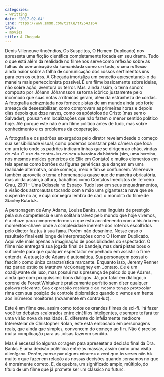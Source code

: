 ```yaml
---
categories:
- writting
date: '2017-02-04'
link: https://www.imdb.com/title/tt2543164
tags:
- movies
title: A Chegada
---
```


Denis Villeneuve (Incêndios, Os Suspeitos, O Homem Duplicado) nos apresenta uma ficção científica completamente focada em seu drama. Tudo o que está além da realidade no filme nos serve como reflexão sobre as falhas de comunicação da humanidade como um todo, e uma reflexão ainda maior sobre a falha de comunicação dos nossos sentimentos uns para com os outros. A Chegada imortaliza um conceito apresentando-o da maneira mais perfeccionista possível. É um filme basicamente sobre ideias, não sobre ação, aventura ou terror. Mas, ainda assim, o tema sonoro composto por Jóhann Jóhannsson se torna icônico justamente pelo incômodo que suas notas arrítmicas geram, além da estranheza de cordas. A fotografia acinzentada nos fornece pistas de um mundo ainda sob forte ameaça de desestabilizar, como comprovam as primeiras horas e depois dias depois que doze naves, como os apóstolos de Cristo (mas sem o Salvador), pousam em localizações que não fazem o menor sentido político hoje. Até porque este não é um filme político antes de tudo, mas sobre conhecimento e os problemas da cooperação.

A fotografia e os padrões enxergados pelo diretor revelam desde o começo sua sensibilidade visual, como podemos constatar pela câmera que foca em um teto onde os padrões indicam linhas que se dirigem ao chão, vindas do céu. O uso da contra-luz coloca a heroína da história (sim, uma heroína, nos mesmos moldes genéricos de Ellie em Contato) e muitos elementos em tela apenas como borrões ou figuras genéricas que dançam em uma realidade alternativa, onde começo, meio e fim se confundem. Villeneuve também aproveita o tema e homenageia quase que de maneira obrigatória, mas ainda assim, à altura, trabalhos como Contatos Imediatos de Terceiro Grau, 2001 - Uma Odisseia no Espaço. Tudo isso em seus enquadramentos, a visão dos astronautas tocando com a mão uma gigantesca nave que se suspende no ar, e cuja cor negra lembra de cara o monolito do filme de Stanley Kubrick.

A personagem de Amy Adams, Louise Banks, uma linguista de prestígio pela sua competência e uma solitária talvez pelo mundo que hoje vivemos, é a chave para compreendermos o que está acontecendo com a história em momentos-chave, onde a complexidade inerente dos roteiros escolhidos pelo diretor faz jus à sua fama. Porém, não desanime. Nesse caso o resultado final está longe de interpretações como O Homem Duplicado. Aqui vale mais apenas a imaginação de possibilidades do espectador. O filme não entregará sua jogada final de bandeja, mas dará pistas boas o suficiente para que qualquer espectador empenhado em assistir o filme entenda. A atuação de Adams é automática. Sua personagem possui o fascínio como única característica marcante. Enquanto isso, Jeremy Renner faz par ao estilo de Matthew McConaughey em Contato. Ele é um coadjuvante de luxo, mas possui mais presença de palco do que Adams, ainda que com pouquíssimo bons diálogos. Já, por falar em diálogo, o coronel de Forest Whitaker é praticamente perfeito sem dizer qualquer palavra relevante. Sua expressão resoluta e ao mesmo tempo protocolar rima com sua posição de controle diplomático quando o vemos em frente aos inúmeros monitores (novamente em contra-luz).

Este é um filme que, assim como todos os grandes filmes de sci-fi, irá fazer você ter debates acalorados entre cinéfilos inteligentes, e sempre te fará ter uma visão nova da realidade. E, diferente do infelizmente medíocre Interestelar de Christopher Nolan, este está embasado em personagens reais, que ainda que simples, convencem do começo ao fim. Não é preciso muita complicação para as coisas fazerem sentido.

Mas é necessário alguma coragem para apresentar a decisão final da Dra. Banks. É uma decisão polêmica entre as massas, assim como uma visita alienígena. Porém, pense por alguns minutos e verá que às vezes não há muito o que fazer em relação às nossas decisões quando pensamos no que é moralmente correto. E, de quebra, um significado amplo, múltiplo, do título de um filme que já promete ser um clássico no futuro.